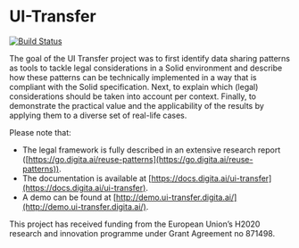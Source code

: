 # UI-Transfer

[![Build Status](https://github.com/solid/community-server/workflows/CI/badge.svg)](https://github.com/solid/community-server/actions)

The goal of the UI Transfer project was to first identify data sharing patterns as tools to tackle legal considerations in a Solid environment and describe how these patterns can be technically implemented in a way that is compliant with the Solid specification. Next, to explain which (legal) considerations should be taken into account per context. Finally, to demonstrate the practical value and the applicability of the results by applying them to a diverse set of real-life cases.

Please note that: 
* The legal framework is fully described in an extensive research report ([https://go.digita.ai/reuse-patterns](https://go.digita.ai/reuse-patterns)).
* The documentation is available at [https://docs.digita.ai/ui-transfer](https://docs.digita.ai/ui-transfer).
* A demo can be found at [http://demo.ui-transfer.digita.ai/](http://demo.ui-transfer.digita.ai/).

This project has received funding from the European Union’s H2020 research and innovation programme under Grant Agreement no 871498.
